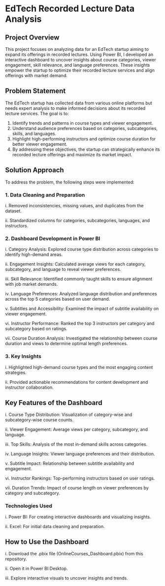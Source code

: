 # EdTech Recorded Lecture Data Analysis

## Project Overview
This project focuses on analyzing data for an EdTech startup aiming to expand its offerings in recorded lectures. Using Power BI, I developed an interactive dashboard 
to uncover insights about course categories, viewer engagement, skill relevance, and language preferences. These insights empower the startup to optimize their recorded 
lecture services and align offerings with market demand.

## Problem Statement 
The EdTech startup has collected data from various online platforms but needs expert analysis to make informed decisions about its recorded lecture services. The goal is to:

1. Identify trends and patterns in course types and viewer engagement.
2. Understand audience preferences based on categories, subcategories, skills, and languages.
3. Highlight high-performing instructors and optimize course duration for better viewer engagement.
4. By addressing these objectives, the startup can strategically enhance its recorded lecture offerings and maximize its market impact.

## Solution Approach
To address the problem, the following steps were implemented:

### 1. Data Cleaning and Preparation

i. Removed inconsistencies, missing values, and duplicates from the dataset.

ii. Standardized columns for categories, subcategories, languages, and instructors.

### 2. Dashboard Development in Power BI

i. Category Analysis: Explored course type distribution across categories to identify high-demand areas.

ii. Engagement Insights: Calculated average views for each category, subcategory, and language to reveal viewer preferences.

iii. Skill Relevance: Identified commonly taught skills to ensure alignment with job market demands.

iv. Language Preferences: Analyzed language distribution and preferences across the top 5 categories based on user demand.

v. Subtitles and Accessibility: Examined the impact of subtitle availability on viewer engagement.

vi. Instructor Performance: Ranked the top 3 instructors per category and subcategory based on ratings.

vii. Course Duration Analysis: Investigated the relationship between course duration and views to determine optimal length preferences.

### 3. Key Insights

i. Highlighted high-demand course types and the most engaging content strategies.

ii. Provided actionable recommendations for content development and instructor collaboration.

## Key Features of the Dashboard
i. Course Type Distribution: Visualization of category-wise and subcategory-wise course counts.

ii. Viewer Engagement: Average views per category, subcategory, and language.

iii. Top Skills: Analysis of the most in-demand skills across categories.

iv. Language Insights: Viewer language preferences and their distribution.

v. Subtitle Impact: Relationship between subtitle availability and engagement.

vi. Instructor Rankings: Top-performing instructors based on user ratings.

vii. Duration Trends: Impact of course length on viewer preferences by category and subcategory.

### Technologies Used

i. Power BI: For creating interactive dashboards and visualizing insights.

ii. Excel: For initial data cleaning and preparation.

## How to Use the Dashboard
i. Download the .pbix file (OnlineCourses_Dashboard.pbix) from this repository.

ii. Open it in Power BI Desktop.

iii. Explore interactive visuals to uncover insights and trends.
